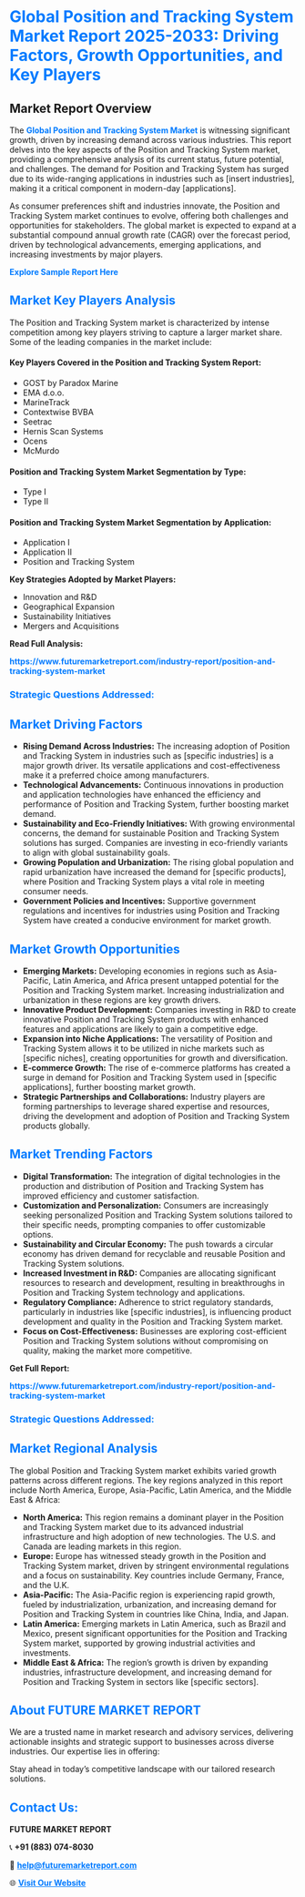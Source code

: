 <h1 style="color: #007BFF;">Global Position and Tracking System Market Report 2025-2033: Driving Factors, Growth Opportunities, and Key Players</h1>

<section id="overview">
<h2>Market Report Overview</h2>
<p>The <a href="https://www.futuremarketreport.com/industry-report/position-and-tracking-system-market" style="color: #007BFF; text-decoration: none;"><strong>Global Position and Tracking System Market</strong></a> is witnessing significant growth, driven by increasing demand across various industries. This report delves into the key aspects of the Position and Tracking System market, providing a comprehensive analysis of its current status, future potential, and challenges. The demand for Position and Tracking System has surged due to its wide-ranging applications in industries such as [insert industries], making it a critical component in modern-day [applications].</p>
<p>As consumer preferences shift and industries innovate, the Position and Tracking System market continues to evolve, offering both challenges and opportunities for stakeholders. The global market is expected to expand at a substantial compound annual growth rate (CAGR) over the forecast period, driven by technological advancements, emerging applications, and increasing investments by major players.</p>
</section>

<section id="overview">
<p><a href="https://www.futuremarketreport.com/request-sample/reportId=110968" style="color: #007BFF; text-decoration: none;"><strong>Explore Sample Report Here</strong></a></p>
</section>

<section id="key-players">
<h2 style="color: #007BFF;">Market Key Players Analysis</h2>
<p>The Position and Tracking System market is characterized by intense competition among key players striving to capture a larger market share. Some of the leading companies in the market include:</p>
<h4>Key Players Covered in the Position and Tracking System Report:</h4>
<ul><li>GOST by Paradox Marine</li><li>EMA d.o.o.</li><li>MarineTrack</li><li>Contextwise BVBA</li><li>Seetrac</li><li>Hernis Scan Systems</li><li>Ocens</li><li>McMurdo</li></ul>
<h4>Position and Tracking System Market Segmentation by Type:</h4>
<ul><li>Type I</li><li>Type II</li></ul>

<h4>Position and Tracking System Market Segmentation by Application:</h4>
<ul><li>Application I</li><li>Application II</li><li>Position and Tracking System</li></ul>
<p><strong>Key Strategies Adopted by Market Players:</strong></p>
<ul>
<li>Innovation and R&D</li>
<li>Geographical Expansion</li>
<li>Sustainability Initiatives</li>
<li>Mergers and Acquisitions</li>
</ul>
</section>

<section>
<p><strong>Read Full Analysis: </strong></p><a href="https://www.futuremarketreport.com/industry-report/position-and-tracking-system-market" style="color: #007BFF; text-decoration: none;"><strong>https://www.futuremarketreport.com/industry-report/position-and-tracking-system-market</strong></a>
<h3 style="color: #007BFF;">Strategic Questions Addressed:</h3>
</section>

<section id="driving-factors">
<h2 style="color: #007BFF;">Market Driving Factors</h2>
<ul>
<li><strong>Rising Demand Across Industries:</strong> The increasing adoption of Position and Tracking System in industries such as [specific industries] is a major growth driver. Its versatile applications and cost-effectiveness make it a preferred choice among manufacturers.</li>
<li><strong>Technological Advancements:</strong> Continuous innovations in production and application technologies have enhanced the efficiency and performance of Position and Tracking System, further boosting market demand.</li>
<li><strong>Sustainability and Eco-Friendly Initiatives:</strong> With growing environmental concerns, the demand for sustainable Position and Tracking System solutions has surged. Companies are investing in eco-friendly variants to align with global sustainability goals.</li>
<li><strong>Growing Population and Urbanization:</strong> The rising global population and rapid urbanization have increased the demand for [specific products], where Position and Tracking System plays a vital role in meeting consumer needs.</li>
<li><strong>Government Policies and Incentives:</strong> Supportive government regulations and incentives for industries using Position and Tracking System have created a conducive environment for market growth.</li>
</ul>
</section>

<section id="growth-opportunities">
<h2 style="color: #007BFF;">Market Growth Opportunities</h2>
<ul>
<li><strong>Emerging Markets:</strong> Developing economies in regions such as Asia-Pacific, Latin America, and Africa present untapped potential for the Position and Tracking System market. Increasing industrialization and urbanization in these regions are key growth drivers.</li>
<li><strong>Innovative Product Development:</strong> Companies investing in R&D to create innovative Position and Tracking System products with enhanced features and applications are likely to gain a competitive edge.</li>
<li><strong>Expansion into Niche Applications:</strong> The versatility of Position and Tracking System allows it to be utilized in niche markets such as [specific niches], creating opportunities for growth and diversification.</li>
<li><strong>E-commerce Growth:</strong> The rise of e-commerce platforms has created a surge in demand for Position and Tracking System used in [specific applications], further boosting market growth.</li>
<li><strong>Strategic Partnerships and Collaborations:</strong> Industry players are forming partnerships to leverage shared expertise and resources, driving the development and adoption of Position and Tracking System products globally.</li>
</ul>
</section>

<section id="trending-factors">
<h2 style="color: #007BFF;">Market Trending Factors</h2>
<ul>
<li><strong>Digital Transformation:</strong> The integration of digital technologies in the production and distribution of Position and Tracking System has improved efficiency and customer satisfaction.</li>
<li><strong>Customization and Personalization:</strong> Consumers are increasingly seeking personalized Position and Tracking System solutions tailored to their specific needs, prompting companies to offer customizable options.</li>
<li><strong>Sustainability and Circular Economy:</strong> The push towards a circular economy has driven demand for recyclable and reusable Position and Tracking System solutions.</li>
<li><strong>Increased Investment in R&D:</strong> Companies are allocating significant resources to research and development, resulting in breakthroughs in Position and Tracking System technology and applications.</li>
<li><strong>Regulatory Compliance:</strong> Adherence to strict regulatory standards, particularly in industries like [specific industries], is influencing product development and quality in the Position and Tracking System market.</li>
<li><strong>Focus on Cost-Effectiveness:</strong> Businesses are exploring cost-efficient Position and Tracking System solutions without compromising on quality, making the market more competitive.</li>
</ul>
</section>

<section>
<p><strong>Get Full Report: </strong></p><a href="https://www.futuremarketreport.com/industry-report/position-and-tracking-system-market" style="color: #007BFF; text-decoration: none;"><strong>https://www.futuremarketreport.com/industry-report/position-and-tracking-system-market</strong></a>
<h3 style="color: #007BFF;">Strategic Questions Addressed:</h3>
</section>


<section id="regional-analysis">
<h2 style="color: #007BFF;">Market Regional Analysis</h2>
<p>The global Position and Tracking System market exhibits varied growth patterns across different regions. The key regions analyzed in this report include North America, Europe, Asia-Pacific, Latin America, and the Middle East & Africa:</p>
<ul>
<li><strong>North America:</strong> This region remains a dominant player in the Position and Tracking System market due to its advanced industrial infrastructure and high adoption of new technologies. The U.S. and Canada are leading markets in this region.</li>
<li><strong>Europe:</strong> Europe has witnessed steady growth in the Position and Tracking System market, driven by stringent environmental regulations and a focus on sustainability. Key countries include Germany, France, and the U.K.</li>
<li><strong>Asia-Pacific:</strong> The Asia-Pacific region is experiencing rapid growth, fueled by industrialization, urbanization, and increasing demand for Position and Tracking System in countries like China, India, and Japan.</li>
<li><strong>Latin America:</strong> Emerging markets in Latin America, such as Brazil and Mexico, present significant opportunities for the Position and Tracking System market, supported by growing industrial activities and investments.</li>
<li><strong>Middle East & Africa:</strong> The region’s growth is driven by expanding industries, infrastructure development, and increasing demand for Position and Tracking System in sectors like [specific sectors].</li>
</ul>
</section>

<footer>
<h2 style="color: #007BFF;">About FUTURE MARKET REPORT</h2>
<p>We are a trusted name in market research and advisory services, delivering actionable insights and strategic support to businesses across diverse industries. Our expertise lies in offering:</p>

<p>Stay ahead in today’s competitive landscape with our tailored research solutions.</p>

<h2 style="color: #007BFF;">Contact Us:</h2>
<p><strong>FUTURE MARKET REPORT</strong></p>
<p>📞 <strong>+91 (883) 074-8030</strong></p>
<p>📧 <strong><a href="mailto:help@futuremarketreport.com" style="color: #007BFF;">help@futuremarketreport.com</a></strong></p>
<p>🌐 <strong><a href="https://www.futuremarketreport.com/" style="color: #007BFF;">Visit Our Website</a></strong></p>
</footer>